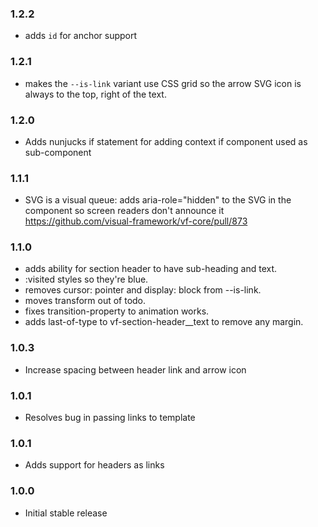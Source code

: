 ### 1.2.2

- adds `id` for anchor support

### 1.2.1

- makes the `--is-link` variant use CSS grid so the arrow SVG icon is always to the top, right of the text.

### 1.2.0

- Adds nunjucks if statement for adding context if component used as sub-component

### 1.1.1

- SVG is a visual queue: adds aria-role="hidden" to the SVG in the component so screen readers don't announce it
  https://github.com/visual-framework/vf-core/pull/873

### 1.1.0

- adds ability for section header to have sub-heading and text.
- :visited styles so they're blue.
- removes cursor: pointer and display: block from --is-link.
- moves transform out of todo.
- fixes transition-property to animation works.
- adds last-of-type to vf-section-header__text to remove any margin.

### 1.0.3

- Increase spacing between header link and arrow icon

### 1.0.1

- Resolves bug in passing links to template

### 1.0.1

- Adds support for headers as links

### 1.0.0

- Initial stable release
